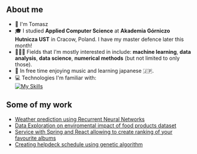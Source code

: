 ## About me

- 🧑 I'm Tomasz
- 🎓 I studied **Applied Computer Science** at **Akademia Górniczo Hutnicza UST** in Cracow, Poland. I have my master defence later this month!
- 👩🏻‍💻 Fields that I'm mostly interested in include: **machine learning**, **data analysis**, **data science**, **numerical methods** (but not limited to only those).
- 🎵 In free time enjoying music and learning japanese 🇯🇵.
- 💻 Technologies I'm familiar with:  
  [![My Skills](https://skillicons.dev/icons?i=py,c,cpp,java,js,html,css,matlab,latex)](https://skillicons.dev)

##  Some of my work
- [Weather prediction using Recurrent Neural Networks](https://github.com/TMaczek/MLA_project)
- [Data Exploration on enviromental impact of food products dataset](https://github.com/TMaczek/ED_projekt)
- [Service with Spring and React allowing to create ranking of your favourite albums](https://github.com/TMaczek/zti_projekt)
- [Creating helpdeck schedule using genetic algorithm](https://github.com/TMaczek/AG_projekt)

<!--
**TMaczek/TMaczek** is a ✨ _special_ ✨ repository because its `README.md` (this file) appears on your GitHub profile.

Here are some ideas to get you started:

- 🔭 I’m currently working on ...
- 🌱 I’m currently learning ...
- 👯 I’m looking to collaborate on ...
- 🤔 I’m looking for help with ...
- 💬 Ask me about ...
- 📫 How to reach me: ...
- 😄 Pronouns: ...
- ⚡ Fun fact: ...
-->
